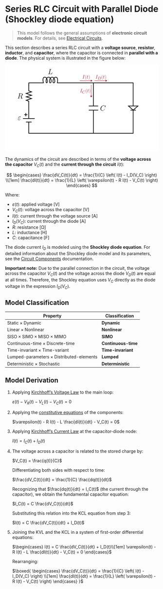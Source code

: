 # Series RLC Circuit with Parallel Diode (Shockley diode equation)

> This model follows the general assumptions of **electronic circuit models**.
> For details, see [Electrical Circuits](/models/electrical/README.md).

This section describes a series RLC circuit with a **voltage source**, **resistor**, **inductor**, and **capacitor**, where the capacitor is connected in **parallel with a diode**.
The physical system is illustrated in the figure below:

<img src="diagram.svg" alt="Series RLC Circuit with Parallel Diode"/>

The dynamics of the circuit are described in terms of the **voltage across the capacitor** $V_C(t)$ and the **current through the circuit** $I(t)$:

$$
\begin{cases}
  \frac{dV_C(t)}{dt} = \frac{1}{C} \left( I(t) - I_D(V_C) \right) \\[1em]
  \frac{dI(t)}{dt} = \frac{1}{L} \left( \varepsilon(t) - R I(t) - V_C(t) \right)
\end{cases}
$$

Where:

- $\varepsilon(t)$: applied voltage [V]
- $V_C(t)$: voltage across the capacitor [V]
- $I(t)$: current through the voltage source [A]
- $I_D(V_C)$: current through the diode [A]
- $R$: resistance [Ω]
- $L$: inductance [H]
- $C$: capacitance [F]

The diode current $I_D$ is modeled using the **Shockley diode equation**. For detailed information about the Shockley diode model and its parameters, see the [Circuit Components](/docs/electronic-components.md) documentation.

**Important note:** Due to the parallel connection in the circuit, the voltage across the capacitor $V_C(t)$ and the voltage across the diode $V_D(t)$ are equal at all times. Therefore, the Shockley equation uses $V_C$ directly as the diode voltage in the expression $I_D(V_C)$.

## Model Classification

| Property                                 | Classification      |
| ---------------------------------------- | ------------------- |
| Static × Dynamic                         | **Dynamic**         |
| Linear × Nonlinear                       | **Nonlinear**       |
| SISO × SIMO × MISO × MIMO                | **SIMO**            |
| Continuous-time × Discrete-time          | **Continuous-time** |
| Time-invariant × Time-variant            | **Time-invariant**  |
| Lumped-parameters × Distributed-elements | **Lumped**          |
| Deterministic × Stochastic               | **Deterministic**   |

## Model Derivation

1. Applying [Kirchhoff’s Voltage Law](/docs/kirchhoff-laws.md) to the main loop:

   $`\varepsilon(t) - V_R(t) - V_L(t) - V_C(t) = 0`$

2. Applying the [constitutive equations](/docs/electronic-components.md) of the components:

   $`\varepsilon(t) - R I(t) - L \frac{dI(t)}{dt} - V_C(t) = 0`$

3. Applying [Kirchhoff’s Current Law](/docs/kirchhoff-laws.md) at the capacitor-diode node:

   $`I(t) = I_C(t) + I_D(t)`$

4. The voltage across a capacitor is related to the stored charge by:

   $`V_C(t) = \frac{q(t)}{C}`$

   Differentiating both sides with respect to time:

   $`\frac{dV_C(t)}{dt} = \frac{1}{C} \frac{dq(t)}{dt}`$

   Recognizing that $\frac{dq(t)}{dt} = I_C(t)$ (the current through the capacitor), we obtain the fundamental capacitor equation:

   $`I_C(t) = C \frac{dV_C(t)}{dt}`$

   Substituting this relation into the KCL equation from step 3:

   $`I(t) = C \frac{dV_C(t)}{dt} + I_D(t)`$

5. Joining the KVL and the KCL in a system of first-order differential equations:

   $`\begin{cases}
      I(t) = C \frac{dV_C(t)}{dt} + I_D(t)\\[1em]
      \varepsilon(t) - R I(t) - L \frac{dI(t)}{dt} - V_C(t) = 0
   \end{cases}`$

   Rearranging:

   $`\boxed{
      \begin{cases}
         \frac{dV_C(t)}{dt} = \frac{1}{C} \left( I(t) - I_D(V_C) \right) \\[1em]
         \frac{dI(t)}{dt} = \frac{1}{L} \left( \varepsilon(t) - R I(t) - V_C(t) \right)
      \end{cases}
   }`$
